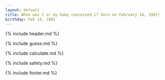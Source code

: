 ```yaml
---
layout: default
title: When was I or my baby conceived if born on February 14, 1901?
birthday: Feb 14, 1901
---
```


{% include header.md %}

{% include guess.md %}

{% include calculate.md %}

{% include safety.md %}

{% include footer.md %}



